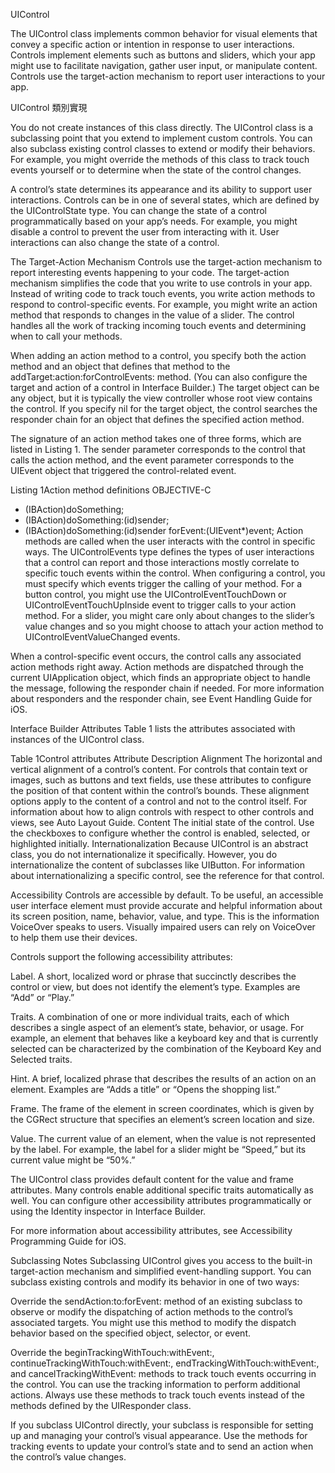 UIControl

The UIControl class implements common behavior for visual elements that convey a specific action or intention in response to user interactions. Controls implement elements such as buttons and sliders, which your app might use to facilitate navigation, gather user input, or manipulate content. Controls use the target-action mechanism to report user interactions to your app.

UIControl 類別實現

You do not create instances of this class directly. The UIControl class is a subclassing point that you extend to implement custom controls. You can also subclass existing control classes to extend or modify their behaviors. For example, you might override the methods of this class to track touch events yourself or to determine when the state of the control changes.

A control’s state determines its appearance and its ability to support user interactions. Controls can be in one of several states, which are defined by the UIControlState type. You can change the state of a control programmatically based on your app’s needs. For example, you might disable a control to prevent the user from interacting with it. User interactions can also change the state of a control.

The Target-Action Mechanism
Controls use the target-action mechanism to report interesting events happening to your code. The target-action mechanism simplifies the code that you write to use controls in your app. Instead of writing code to track touch events, you write action methods to respond to control-specific events. For example, you might write an action method that responds to changes in the value of a slider. The control handles all the work of tracking incoming touch events and determining when to call your methods.

When adding an action method to a control, you specify both the action method and an object that defines that method to the addTarget:action:forControlEvents: method. (You can also configure the target and action of a control in Interface Builder.) The target object can be any object, but it is typically the view controller whose root view contains the control. If you specify nil for the target object, the control searches the responder chain for an object that defines the specified action method.

The signature of an action method takes one of three forms, which are listed in Listing 1. The sender parameter corresponds to the control that calls the action method, and the event parameter corresponds to the UIEvent object that triggered the control-related event.

Listing 1Action method definitions
OBJECTIVE-C

- (IBAction)doSomething;
- (IBAction)doSomething:(id)sender;
- (IBAction)doSomething:(id)sender forEvent:(UIEvent*)event;
Action methods are called when the user interacts with the control in specific ways. The UIControlEvents type defines the types of user interactions that a control can report and those interactions mostly correlate to specific touch events within the control. When configuring a control, you must specify which events trigger the calling of your method. For a button control, you might use the UIControlEventTouchDown or UIControlEventTouchUpInside event to trigger calls to your action method. For a slider, you might care only about changes to the slider’s value changes and so you might choose to attach your action method to UIControlEventValueChanged events.

When a control-specific event occurs, the control calls any associated action methods right away. Action methods are dispatched through the current UIApplication object, which finds an appropriate object to handle the message, following the responder chain if needed. For more information about responders and the responder chain, see Event Handling Guide for iOS.

Interface Builder Attributes
Table 1 lists the attributes associated with instances of the UIControl class.

Table 1Control attributes
Attribute
Description
Alignment
The horizontal and vertical alignment of a control’s content. For controls that contain text or images, such as buttons and text fields, use these attributes to configure the position of that content within the control’s bounds.
These alignment options apply to the content of a control and not to the control itself. For information about how to align controls with respect to other controls and views, see Auto Layout Guide.
Content
The initial state of the control. Use the checkboxes to configure whether the control is enabled, selected, or highlighted initially.
Internationalization
Because UIControl is an abstract class, you do not internationalize it specifically. However, you do internationalize the content of subclasses like UIButton. For information about internationalizing a specific control, see the reference for that control.

Accessibility
Controls are accessible by default. To be useful, an accessible user interface element must provide accurate and helpful information about its screen position, name, behavior, value, and type. This is the information VoiceOver speaks to users. Visually impaired users can rely on VoiceOver to help them use their devices.

Controls support the following accessibility attributes:

Label. A short, localized word or phrase that succinctly describes the control or view, but does not identify the element’s type. Examples are “Add” or “Play.”

Traits. A combination of one or more individual traits, each of which describes a single aspect of an element’s state, behavior, or usage. For example, an element that behaves like a keyboard key and that is currently selected can be characterized by the combination of the Keyboard Key and Selected traits.

Hint. A brief, localized phrase that describes the results of an action on an element. Examples are “Adds a title” or “Opens the shopping list.”

Frame. The frame of the element in screen coordinates, which is given by the CGRect structure that specifies an element’s screen location and size.

Value. The current value of an element, when the value is not represented by the label. For example, the label for a slider might be “Speed,” but its current value might be “50%.”

The UIControl class provides default content for the value and frame attributes. Many controls enable additional specific traits automatically as well. You can configure other accessibility attributes programmatically or using the Identity inspector in Interface Builder.

For more information about accessibility attributes, see Accessibility Programming Guide for iOS.

Subclassing Notes
Subclassing UIControl gives you access to the built-in target-action mechanism and simplified event-handling support. You can subclass existing controls and modify its behavior in one of two ways:

Override the sendAction:to:forEvent: method of an existing subclass to observe or modify the dispatching of action methods to the control’s associated targets. You might use this method to modify the dispatch behavior based on the specified object, selector, or event.

Override the beginTrackingWithTouch:withEvent:, continueTrackingWithTouch:withEvent:, endTrackingWithTouch:withEvent:, and cancelTrackingWithEvent: methods to track touch events occurring in the control. You can use the tracking information to perform additional actions. Always use these methods to track touch events instead of the methods defined by the UIResponder class.

If you subclass UIControl directly, your subclass is responsible for setting up and managing your control’s visual appearance. Use the methods for tracking events to update your control’s state and to send an action when the control’s value changes.